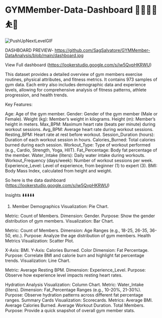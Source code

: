 # GYMMember-Data-Dashboard 🤸‍♂️🤸‍♀️⛹️💪
![PushUpNextLevelGIF](https://github.com/user-attachments/assets/cc34474d-5bf5-4ffe-92c8-21f4180e9db8)

DASHBOARD PREVIEW- https://github.com/SagSalvatore/GYMMember-DataAnalysis/blob/main/dashboard.jpg

View Full dashboard (https://lookerstudio.google.com/s/iw5QvpHKRWU)

This dataset provides a detailed overview of gym members exercise routines, physical attributes, and fitness metrics. It contains 973 samples of gym data.
Each entry also includes demographic data and experience levels, allowing for comprehensive analysis of fitness patterns, athlete progression, and health trends.

Key Features:

Age: Age of the gym member.
Gender: Gender of the gym member (Male or Female).
Weight (kg): Member’s weight in kilograms.
Height (m): Member’s height in meters.
Max_BPM: Maximum heart rate (beats per minute) during workout sessions.
Avg_BPM: Average heart rate during workout sessions.
Resting_BPM: Heart rate at rest before workout.
Session_Duration (hours): Duration of each workout session in hours.
Calories_Burned: Total calories burned during each session.
Workout_Type: Type of workout performed (e.g., Cardio, Strength, Yoga, HIIT).
Fat_Percentage: Body fat percentage of the member.
Water_Intake (liters): Daily water intake during workouts.
Workout_Frequency (days/week): Number of workout sessions per week.
Experience_Level: Level of experience, from beginner (1) to expert (3).
BMI: Body Mass Index, calculated from height and weight.

So here is the data dashboard (https://lookerstudio.google.com/s/iw5QvpHKRWU)

Insights ⬇️⬇️⬇️⬇️⬇️

1. Member Demographics
Visualization: Pie Chart.

Metric: Count of Members.
Dimension: Gender.
Purpose: Show the gender distribution of gym members.
Visualization: Bar Chart.

Metric: Count of Members.
Dimension: Age Ranges (e.g., 18-25, 26-35, 36-50, etc.).
Purpose: Analyze the age distribution of gym members.
Health Metrics
Visualization: Scatter Plot.

X-Axis: BMI.
Y-Axis: Calories Burned.
Color Dimension: Fat Percentage.
Purpose: Correlate BMI and calorie burn and highlight fat percentage trends.
Visualization: Line Chart.

Metric: Average Resting BPM.
Dimension: Experience_Level.
Purpose: Observe how experience level impacts resting heart rates.

Hydration Analysis
Visualization: Column Chart.
Metric: Water_Intake (liters).
Dimension: Fat_Percentage Ranges (e.g., 10-20%, 21-30%).
Purpose: Observe hydration patterns across different fat percentage ranges.
Summary Cards
Visualization: Scorecards.
Metrics:
Average BMI.
Average Calories Burned.
Average Workout Duration.
Total Members.
Purpose: Provide a quick snapshot of overall gym member stats.
